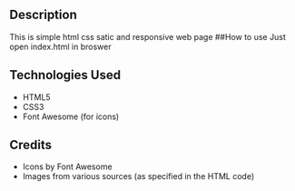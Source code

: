 ## Description
This is simple html css satic and responsive web page
##How to use
Just open index.html in broswer
## Technologies Used
- HTML5
- CSS3
- Font Awesome (for icons)
## Credits
- Icons by Font Awesome
- Images from various sources (as specified in the HTML code)
